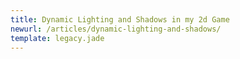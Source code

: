 ```yaml
---
title: Dynamic Lighting and Shadows in my 2d Game
newurl: /articles/dynamic-lighting-and-shadows/
template: legacy.jade
---
```


